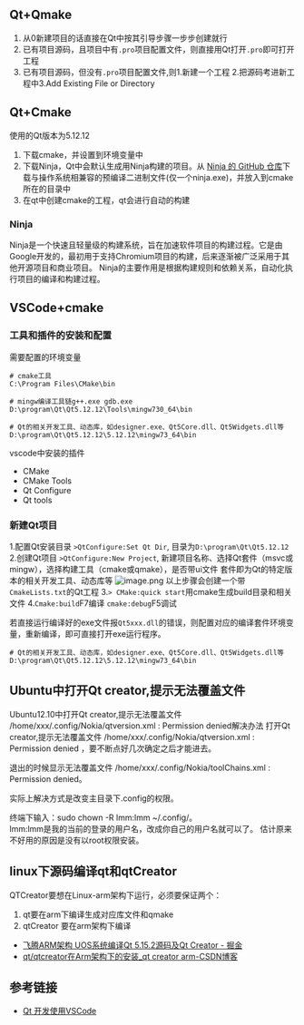 ## Qt+Qmake
1. 从0新建项目的话直接在Qt中按其引导步骤一步步创建就行
2. 已有项目源码，且项目中有`.pro`项目配置文件，则直接用Qt打开`.pro`即可打开工程
3. 已有项目源码，但没有`.pro`项目配置文件,则1.新建一个工程 2.把源码考进新工程中3.Add Existing File or Directory

## Qt+Cmake
使用的Qt版本为5.12.12
1. 下载cmake，并设置到环境变量中
2. 下载Ninja，Qt中会默认生成用Ninja构建的项目。从 [Ninja 的 GitHub 仓库](https://github.com/ninja-build/ninja/releases)下载与操作系统相兼容的预编译二进制文件(仅一个ninja.exe)，并放入到cmake所在的目录中
3. 在qt中创建cmake的工程，qt会进行自动的构建

### Ninja
Ninja是一个快速且轻量级的构建系统，旨在加速软件项目的构建过程。它是由Google开发的，最初用于支持Chromium项目的构建，后来逐渐被广泛采用于其他开源项目和商业项目。
Ninja的主要作用是根据构建规则和依赖关系，自动化执行项目的编译和构建过程。


## VSCode+cmake
### 工具和插件的安装和配置
需要配置的环境变量
```
# cmake工具
C:\Program Files\CMake\bin

# mingw编译工具链g++.exe gdb.exe
D:\program\Qt\Qt5.12.12\Tools\mingw730_64\bin

# Qt的相关开发工具、动态库，如designer.exe、Qt5Core.dll、Qt5Widgets.dll等
D:\program\Qt\Qt5.12.12\5.12.12\mingw73_64\bin
```

vscode中安装的插件
- CMake
- CMake Tools
- Qt Configure
- Qt tools

### 新建Qt项目
1.配置Qt安装目录 `>QtConfigure:Set Qt Dir`, 目录为`D:\program\Qt\Qt5.12.12`
2.创建Qt项目 `>QtConfigure:New Project`, 新建项目名称、选择Qt套件（msvc或mingw），选择构建工具（cmake或qmake），是否带ui文件
套件即为Qt的特定版本的相关开发工具、动态库等
![image.png](https://sxm-upload.oss-cn-beijing.aliyuncs.com/imgs/20230616194753.png)
以上步骤会创建一个带`CmakeLists.txt`的Qt工程
3.`> CMake:quick start`用cmake生成build目录和相关文件
4.`Cmake:build`F7编译   `cmake:debug`F5调试

若直接运行编译好的exe文件报`Qt5xxx.dll`的错误，则配置对应的编译套件环境变量，重新编译，即可直接打开exe运行程序。
```
# Qt的相关开发工具、动态库，如designer.exe、Qt5Core.dll、Qt5Widgets.dll等
D:\program\Qt\Qt5.12.12\5.12.12\mingw73_64\bin
```




## Ubuntu中打开Qt creator,提示无法覆盖文件
Ubuntu12.10中打开Qt creator,提示无法覆盖文件 /home/xxx/.config/Nokia/qtversion.xml : Permission denied解决办法
打开Qt creator,提示无法覆盖文件 /home/xxx/.config/Nokia/qtversion.xml : Permission denied ，要不断点好几次确定之后才能进去。  

退出的时候显示无法覆盖文件 /home/xxx/.config/Nokia/toolChains.xml : Permission denied。


实际上解决方式是改变主目录下.config的权限。

终端下输入：sudo chown -R lmm:lmm ~/.config/。  
lmm:lmm是我的当前的登录的用户名，改成你自己的用户名就可以了。
估计原来不好用的原因是没有以root权限安装。


## linux下源码编译qt和qtCreator
QTCreator要想在Linux-arm架构下运行，必须要保证两个：
1. qt要在arm下编译生成对应库文件和qmake
2. qtCreator 要在arm架构下编译

- [飞腾ARM架构 UOS系统编译Qt 5.15.2源码及Qt Creator - 掘金](https://juejin.cn/post/7300569624236359718)
- [qt/qtcreator在Arm架构下的安装_qt creator arm-CSDN博客](https://blog.csdn.net/yaojinjian1995/article/details/117285197)

## 参考链接
- [Qt 开发使用VSCode](https://blog.csdn.net/qq_39827640/article/details/127630482)